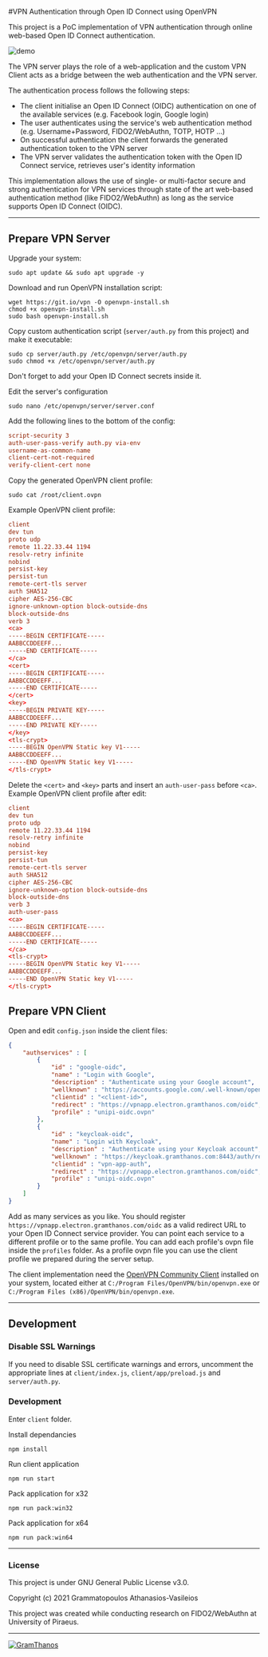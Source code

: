 #VPN Authentication through Open ID Connect using OpenVPN

This project is a PoC implementation of VPN authentication through online web-based Open ID Connect authentication.

![demo](preview.gif)

The VPN server plays the role of a web-application and the custom VPN Client acts as a bridge between the web authentication and the VPN server.

The authentication process follows the following steps:
- The client initialise an Open ID Connect (OIDC) authentication on one of the available services (e.g. Facebook login, Google login)
- The user authenticates using the service's web authentication method (e.g. Username+Password, FIDO2/WebAuthn, TOTP, HOTP ...)
- On successful authentication the client forwards the generated authentication token to the VPN server
- The VPN server validates the authentication token with the Open ID Connect service, retrieves user's identity information

This implementation allows the use of single- or multi-factor secure and strong authentication for VPN services through state of the art web-based authentication method (like FIDO2/WebAuthn) as long as the service supports Open ID Connect (OIDC).

___

## Prepare VPN Server

Upgrade your system: 
```console
sudo apt update && sudo apt upgrade -y
```

Download and run OpenVPN installation script:
```console
wget https://git.io/vpn -O openvpn-install.sh
chmod +x openvpn-install.sh
sudo bash openvpn-install.sh
```

Copy custom authentication script (`server/auth.py` from this project) and make it executable:
```console
sudo cp server/auth.py /etc/openvpn/server/auth.py
sudo chmod +x /etc/openvpn/server/auth.py
```
Don't forget to add your Open ID Connect secrets inside it.

Edit the server's configuration
```console
sudo nano /etc/openvpn/server/server.conf
```
Add the following lines to the bottom of the config:
```conf
script-security 3
auth-user-pass-verify auth.py via-env
username-as-common-name
client-cert-not-required
verify-client-cert none
```

Copy the generated OpenVPN client profile:
```console
sudo cat /root/client.ovpn
```

Example OpenVPN client profile:
```conf
client
dev tun
proto udp
remote 11.22.33.44 1194
resolv-retry infinite
nobind
persist-key
persist-tun
remote-cert-tls server
auth SHA512
cipher AES-256-CBC
ignore-unknown-option block-outside-dns
block-outside-dns
verb 3
<ca>
-----BEGIN CERTIFICATE-----
AABBCCDDEEFF...
-----END CERTIFICATE-----
</ca>
<cert>
-----BEGIN CERTIFICATE-----
AABBCCDDEEFF...
-----END CERTIFICATE-----
</cert>
<key>
-----BEGIN PRIVATE KEY-----
AABBCCDDEEFF...
-----END PRIVATE KEY-----
</key>
<tls-crypt>
-----BEGIN OpenVPN Static key V1-----
AABBCCDDEEFF...
-----END OpenVPN Static key V1-----
</tls-crypt>
```

Delete the `<cert>` and `<key>` parts and insert an `auth-user-pass` before `<ca>`.
Example OpenVPN client profile after edit:
```conf
client
dev tun
proto udp
remote 11.22.33.44 1194
resolv-retry infinite
nobind
persist-key
persist-tun
remote-cert-tls server
auth SHA512
cipher AES-256-CBC
ignore-unknown-option block-outside-dns
block-outside-dns
verb 3
auth-user-pass
<ca>
-----BEGIN CERTIFICATE-----
AABBCCDDEEFF...
-----END CERTIFICATE-----
</ca>
<tls-crypt>
-----BEGIN OpenVPN Static key V1-----
AABBCCDDEEFF...
-----END OpenVPN Static key V1-----
</tls-crypt>
```

## Prepare VPN Client
Open and edit `config.json` inside the client files:
```json
{
	"authservices" : [
		{
			"id" : "google-oidc",
			"name" : "Login with Google",
			"description" : "Authenticate using your Google account",
			"wellknown" : "https://accounts.google.com/.well-known/openid-configuration",
			"clientid" : "<client-id>",
			"redirect" : "https://vpnapp.electron.gramthanos.com/oidc",
			"profile" : "unipi-oidc.ovpn"
		},
		{
			"id" : "keycloak-oidc",
			"name" : "Login with Keycloak",
			"description" : "Authenticate using your Keycloak account",
			"wellknown" : "https://keycloak.gramthanos.com:8443/auth/realms/DEMOAPP/.well-known/openid-configuration",
			"clientid" : "vpn-app-auth",
			"redirect" : "https://vpnapp.electron.gramthanos.com/oidc",
			"profile" : "unipi-oidc.ovpn"
		}
	]
}
```
Add as many services as you like.
You should register `https://vpnapp.electron.gramthanos.com/oidc` as a valid redirect URL to your Open ID Connect service provider.
You can point each service to a different profile or to the same profile.
You can add each profile's ovpn file inside the `profiles` folder.
As a profile ovpn file you can use the client profile we prepared during the server setup.

The client implementation need the [OpenVPN Community Client](https://openvpn.net/community-downloads/) installed on your system, located either at `C:/Program Files/OpenVPN/bin/openvpn.exe` or `C:/Program Files (x86)/OpenVPN/bin/openvpn.exe`.

___

## Development

### Disable SSL Warnings 
If you need to disable SSL certificate warnings and errors, uncomment the appropriate lines at `client/index.js`, `client/app/preload.js` and `server/auth.py`.

### Development
Enter `client` folder.

Install dependancies
```console
npm install
```

Run client application
```console
npm run start
```

Pack application for x32
```console
npm run pack:win32
```

Pack application for x64
```console
npm run pack:win64
```

___

### License

This project is under GNU General Public License v3.0.

Copyright (c) 2021 Grammatopoulos Athanasios-Vasileios

This project was created while conducting research on FIDO2/WebAuthn at University of Piraeus.

___

[![GramThanos](https://avatars2.githubusercontent.com/u/14858959?s=42&v=4)](https://github.com/GramThanos)
